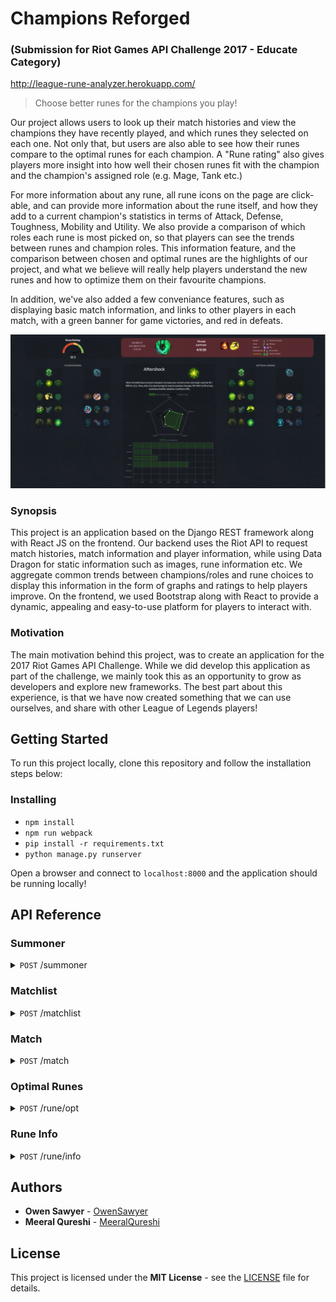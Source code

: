 # Champions Reforged

### (Submission for Riot Games API Challenge 2017 - Educate Category)

http://league-rune-analyzer.herokuapp.com/

> Choose better runes for the champions you play!

Our project allows users to look up their match histories and view the champions they have recently played, and which runes they selected on each one. Not only that, but users are also able to see how their runes compare to the optimal runes for each champion. A "Rune rating" also gives players more insight into how well their chosen runes fit with the champion and the champion's assigned role (e.g. Mage, Tank etc.)

For more information about any rune, all rune icons on the page are click-able, and can provide more information about the rune itself, and how they add to a current champion's statistics in terms of Attack, Defense, Toughness, Mobility and Utility. We also provide a comparison of which roles each rune is most picked on, so that players can see the trends between runes and champion roles. This information feature, and the comparison between chosen and optimal runes are the highlights of our project, and what we believe will really help players understand the new runes and how to optimize them on their favourite champions.

In addition, we've also added a few conveniance features, such as displaying basic match information, and links to other players in each match, with a green banner for game victories, and red in defeats.

![Champions Reforged](assets/img/screenshot.PNG?raw=true "Champions Reforged")

### Synopsis

This project is an application based on the Django REST framework along with React JS on the frontend. Our backend uses the Riot API to request match histories, match information and player information, while using Data Dragon for static information such as images, rune information etc. We aggregate common trends between champions/roles and rune choices to display this information in the form of graphs and ratings to help players improve. On the frontend, we used Bootstrap along with React to provide a dynamic, appealing and easy-to-use platform for players to interact with. 

### Motivation

The main motivation behind this project, was to create an application for the 2017 Riot Games API Challenge. While we did develop this application as part of the challenge, we mainly took this as an opportunity to grow as developers and explore new frameworks. The best part about this experience, is that we have now created something that we can use ourselves, and share with other League of Legends players!

## Getting Started


To run this project locally, clone this repository and follow the installation steps below:

### Installing


* `npm install`
* `npm run webpack`
* `pip install -r requirements.txt`
* `python manage.py runserver`

Open a browser and connect to `localhost:8000` and the application should be running locally!

## API Reference

### Summoner
<details>
  <summary><code>POST</code> /summoner</summary>
   
**Request body**
``` json
{
  "region": "NA1",
  "name": "Shimmerstar244"
}
```

**Response**
``` json
{
   "id": 48420758, 
   "accountId": 211278489, 
   "name": "Shimmerstar244", 
   "profileIconId": 3232, 
   "revisionDate": 1514581961000, 
   "summonerLevel": 40
}
```
</details>

### Matchlist
<details>
  <summary><code>POST</code> /matchlist</summary>
   
**Request body**
``` json
{
  "region": "NA1",
  "accountId": "211278489"
}
```

**Response**
``` json
{
   "matches":[
      {
         "champion":64,
         "lane":"JUNGLE",
         "role":"NONE",
         "season":9,
         "queue":850,
         "gameId":2682451832,
         "timestamp":1514580806035,
         "platformId":"NA1"
      },
      {
         "champion":131,
         "lane":"JUNGLE",
         "role":"NONE",
         "season":9,
         "queue":850,
         "gameId":2681752666,
         "timestamp":1514503296480,
         "platformId":"NA1"
      },
      {
         "champion":19,
         "lane":"JUNGLE",
         "role":"NONE",
         "season":9,
         "queue":850,
         "gameId":2680993198,
         "timestamp":1514415661700,
         "platformId":"NA1"
      },
      {
         "champion":203,
         "lane":"JUNGLE",
         "role":"NONE",
         "season":9,
         "queue":850,
         "gameId":2680236915,
         "timestamp":1514328992606,
         "platformId":"NA1"
      },
      {
         "champion":203,
         "lane":"JUNGLE",
         "role":"NONE",
         "season":9,
         "queue":850,
         "gameId":2679474643,
         "timestamp":1514241723526,
         "platformId":"NA1"
      },
      {
         "champion":67,
         "lane":"BOTTOM",
         "role":"SOLO",
         "season":9,
         "queue":850,
         "gameId":2678921014,
         "timestamp":1514157227627,
         "platformId":"NA1"
      },
      {
         "champion":19,
         "lane":"JUNGLE",
         "role":"NONE",
         "season":9,
         "queue":850,
         "gameId":2677965867,
         "timestamp":1514069123287,
         "platformId":"NA1"
      },
      {
         "champion":67,
         "lane":"BOTTOM",
         "role":"DUO",
         "season":9,
         "queue":850,
         "gameId":2677335343,
         "timestamp":1513987026175,
         "platformId":"NA1"
      },
      {
         "champion":18,
         "lane":"BOTTOM",
         "role":"DUO",
         "season":9,
         "queue":850,
         "gameId":2676393912,
         "timestamp":1513901698442,
         "platformId":"NA1"
      },
      {
         "champion":19,
         "lane":"TOP",
         "role":"DUO",
         "season":9,
         "queue":1010,
         "gameId":2675889004,
         "timestamp":1513828735654,
         "platformId":"NA1"
      },
      {
         "champion":127,
         "lane":"TOP",
         "role":"DUO",
         "season":9,
         "queue":1010,
         "gameId":2675870366,
         "timestamp":1513827085898,
         "platformId":"NA1"
      },
      {
         "champion":76,
         "lane":"JUNGLE",
         "role":"NONE",
         "season":9,
         "queue":850,
         "gameId":2675680334,
         "timestamp":1513812510280,
         "platformId":"NA1"
      },
      {
         "champion":127,
         "lane":"TOP",
         "role":"SOLO",
         "season":9,
         "queue":1010,
         "gameId":2675631742,
         "timestamp":1513809889299,
         "platformId":"NA1"
      },
      {
         "champion":55,
         "lane":"JUNGLE",
         "role":"NONE",
         "season":9,
         "queue":1010,
         "gameId":2675495591,
         "timestamp":1513798797662,
         "platformId":"NA1"
      },
      {
         "champion":90,
         "lane":"MID",
         "role":"SOLO",
         "season":9,
         "queue":1010,
         "gameId":2675501077,
         "timestamp":1513797011716,
         "platformId":"NA1"
      },
      {
         "champion":33,
         "lane":"TOP",
         "role":"DUO",
         "season":9,
         "queue":1010,
         "gameId":2675477585,
         "timestamp":1513795500912,
         "platformId":"NA1"
      },
      {
         "champion":32,
         "lane":"TOP",
         "role":"DUO",
         "season":9,
         "queue":1010,
         "gameId":2675114237,
         "timestamp":1513745276959,
         "platformId":"NA1"
      },
      {
         "champion":1,
         "lane":"TOP",
         "role":"DUO",
         "season":9,
         "queue":1010,
         "gameId":2675076317,
         "timestamp":1513743966257,
         "platformId":"NA1"
      },
      {
         "champion":22,
         "lane":"BOTTOM",
         "role":"DUO",
         "season":9,
         "queue":1010,
         "gameId":2675050954,
         "timestamp":1513742637344,
         "platformId":"NA1"
      },
      {
         "champion":55,
         "lane":"MID",
         "role":"SOLO",
         "season":9,
         "queue":1010,
         "gameId":2674919435,
         "timestamp":1513740558661,
         "platformId":"NA1"
      }
   ],
   "startIndex":0,
   "totalGames":149,
   "endIndex":20
}
```
</details>

### Match
<details>
  <summary><code>POST</code> /match</summary>
   
**Request body**
``` json
{
   "region": "NA1",
   "matchId": 2682451832,
   "accountId":211278489
}
```

**Response**
``` json
{
   "players":{
      "team2":[
         {
            "accountId":0,
            "championId":157,
            "summonerName":"Yasuo",
            "participantId":6,
            "platformId":"NA1"
         },
         {
            "accountId":0,
            "championId":5,
            "summonerName":"XinZhao",
            "participantId":7,
            "platformId":"NA1"
         },
         {
            "accountId":0,
            "championId":50,
            "summonerName":"Swain",
            "participantId":8,
            "platformId":"NA1"
         },
         {
            "accountId":0,
            "championId":25,
            "summonerName":"Morgana",
            "participantId":9,
            "platformId":"NA1"
         },
         {
            "accountId":0,
            "championId":36,
            "summonerName":"DrMundo",
            "participantId":10,
            "platformId":"NA1"
         }
      ],
      "team1":[
         {
            "accountId":34750034,
            "championId":112,
            "summonerName":"Darps",
            "participantId":1,
            "platformId":"NA1"
         },
         {
            "accountId":211278489,
            "championId":64,
            "summonerName":"Shimmerstar244",
            "participantId":2,
            "platformId":"NA1"
         },
         {
            "accountId":215680375,
            "championId":420,
            "summonerName":"A Small Radish",
            "participantId":3,
            "platformId":"NA1"
         },
         {
            "accountId":222810087,
            "championId":236,
            "summonerName":"Lanvon Pixbutts",
            "participantId":4,
            "platformId":"NA1"
         },
         {
            "accountId":35589883,
            "championId":44,
            "summonerName":"Jasonzar",
            "participantId":5,
            "platformId":"NA1"
         }
      ]
   },
   "deaths":1,
   "gameMode":"Classic",
   "map":"Summoner's Rift",
   "assists":8,
   "spell2":4,
   "kills":4,
   "win":"true",
   "championAttributes":{
      "toughness":2,
      "mobility":3,
      "attack":3,
      "defense":2,
      "utility":1
   },
   "champion":64,
   "championTags":[
      "Fighter",
      "Assassin"
   ],
   "runes":{
      "secondary":{
         "runes":[
            8243,
            8237
         ],
         "id":8200
      },
      "rating":80.0,
      "primary":{
         "runes":[
            8112,
            8143,
            8136,
            8105
         ],
         "id":8100
      }
   },
   "lane":"JUNGLE",
   "gameType":"Co-op vs. AI Intermediate Bot",
   "gameDuration":"0:18:23",
   "gameDate":"29/12/17",
   "championName":"LeeSin",
   "spell1":11
}
```
</details>

### Optimal Runes
<details>
  <summary><code>POST</code> /rune/opt</summary>
   
**Request body**
``` json
{
   "champion": "LeeSin",
   "role": "jungle"
}
```

**Response**
``` json
{
   "secondary":{
      "runes":[
         9111,
         8014
      ],
      "id":8000
   },
   "primary":{
      "runes":[
         8112,
         8143,
         8138,
         8105
      ],
      "id":8100
   }
}
```
</details>

### Rune Info
<details>
  <summary><code>POST</code> /rune/info</summary>
   
**Request body**
``` json
{
   "rune":8112
}
```

**Response**
``` json
{
   "attributes":{
      "toughness":"1.481",
      "mobility":"2.444",
      "attack":"2.777",
      "defense":"1.185",
      "utility":"0.851"
   },
   "name":"Electrocute",
   "id":8112,
   "desc":"Hitting a champion with 3 separate attacks or abilities within 3 seconds deals bonus adaptive damage. Damage: 50 - 220 (+0.50 bonus AD, +0.3 AP) damage. Cooldown: 50 - 25s.",
   "roles":{
      "Support":"0",
      "Assassin":"0.352",
      "Marksman":"0.078",
      "Mage":"0.117",
      "Tank":"0.058",
      "Fighter":"0.392"
   },
   "category":8100
}
```
</details>

## Authors

* **Owen Sawyer** - [OwenSawyer](https://github.com/OwenSawyer)
* **Meeral Qureshi** - [MeeralQureshi](https://github.com/MeeralQureshi)

## License

This project is licensed under the **MIT License** - see the [LICENSE](LICENSE) file for details.
